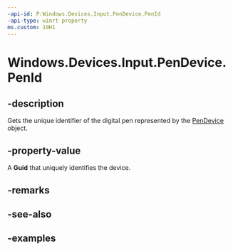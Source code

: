 ```yaml
---
-api-id: P:Windows.Devices.Input.PenDevice.PenId
-api-type: winrt property
ms.custom: 19H1
---
```


<!-- Property syntax.
public Guid PenId { get; }
-->

# Windows.Devices.Input.PenDevice.PenId

## -description

Gets the unique identifier of the digital pen represented by the [PenDevice](pendevice.md) object.

## -property-value

A **Guid** that uniquely identifies the device.

## -remarks

## -see-also

## -examples

